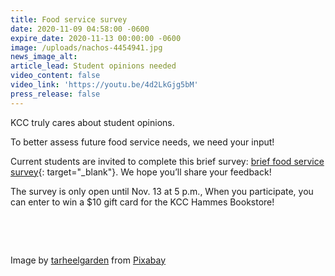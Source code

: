 ```yaml
---
title: Food service survey
date: 2020-11-09 04:58:00 -0600
expire_date: 2020-11-13 00:00:00 -0600
image: /uploads/nachos-4454941.jpg
news_image_alt:
article_lead: Student opinions needed
video_content: false
video_link: 'https://youtu.be/4d2LkGjg5bM'
press_release: false
---
```


KCC truly cares about student opinions.&nbsp;

To better assess future food service needs, we need your input\!

Current students are invited to complete this brief survey: [brief food service survey](http://track.spe.schoolmessenger.com/f/a/gUq_siEScKPmdAJHncAMNw~~/AAAAAQA~/RgRhir3RP0QkaHR0cDovL2JpdGx5LmNvbS9mb29kLXNlcnZpY2Utc3VydmV5VwdzY2hvb2xtQgoAR1GKqV9vTComUhBlc2NobWlkdEBrY2MuZWR1WAQAAAAB){: target="_blank"}. We hope you’ll share your feedback\!

The survey is only open until Nov. 13 at 5 p.m., When you participate, you can enter to win a $10 gift card for the KCC Hammes Bookstore\!

&nbsp;

&nbsp;

Image by&nbsp;[tarheelgarden](https://pixabay.com/users/tarheelgarden-13532524/?utm_source=link-attribution&amp;utm_medium=referral&amp;utm_campaign=image&amp;utm_content=4454941)&nbsp;from&nbsp;[Pixabay](https://pixabay.com/?utm_source=link-attribution&amp;utm_medium=referral&amp;utm_campaign=image&amp;utm_content=4454941)&nbsp;